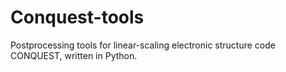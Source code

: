 # Conquest-tools
Postprocessing tools for linear-scaling electronic structure code CONQUEST, written in Python.
